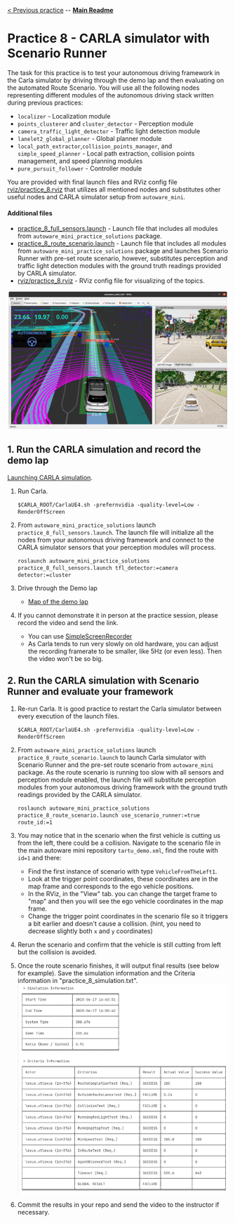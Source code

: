 [< Previous practice](../practice_7) -- [**Main Readme**](../README.md)

# Practice 8 - CARLA simulator with Scenario Runner

The task for this practice is to test your autonomous driving framework in the Carla simulator by driving through the demo lap and then evaluating on the automated Route Scenario. You will use all the following nodes representing different modules of the autonomous driving stack written during previous practices:

* `localizer` - Localization module
* `points_clusterer` and `cluster_detector` - Perception module
* `camera_traffic_light_detector` - Traffic light detection module
* `lanelet2_global_planner` - Global planner module
* `local_path_extractor`,`collision_points_manager`, and `simple_speed_planner` - Local path extraction, collision points management, and speed planning modules
* `pure_pursuit_follower` - Controller module

You are provided with final launch files and RViz config file [rviz/practice_8.rviz](rviz/practice_8.launch) that utilizes all mentioned nodes and substitutes other useful nodes and CARLA simulator setup from `autoware_mini`. 

#### Additional files
- [practice_8_full_sensors.launch](launch/practice_8_full_sensors.launch) - Launch file that includes all modules from `autoware_mini_practice_solutions` package.
- [practice_8_route_scenario.launch](launch/practice_8_route_scenario.launch) - Launch file that includes all modules from `autoware_mini_practice_solutions` package and launches Scenario Runner with pre-set route scenario, however, substitutes perception and traffic light detection modules with the ground truth readings provided by CARLA simulator.
- [rviz/practice_8.rviz](rviz/practice_8.rviz) - RViz config file for visualizing of the topics.

![rviz_carla](images/rviz_carla.png)

## 1. Run the CARLA simulation and record the demo lap

[Launching CARLA simulation](https://github.com/UT-ADL/autoware_mini?tab=readme-ov-file#launching-carla-simulation).

1. Run Carla. 
    ```
    $CARLA_ROOT/CarlaUE4.sh -prefernvidia -quality-level=Low -RenderOffScreen
    ```
2. From `autoware_mini_practice_solutions` launch `practice_8_full_sensors.launch`. The launch file will initialize all the nodes from your autonomous driving framework and connect to the CARLA simulator sensors that your perception modules will process.
    ```
    roslaunch autoware_mini_practice_solutions practice_8_full_sensors.launch tfl_detector:=camera detector:=cluster
    ```
3. Drive through the Demo lap
    - [Map of the demo lap](https://adl.cs.ut.ee/lab/demo-track)

4. If you cannot demonstrate it in person at the practice session, please record the video and send the link.
    - You can use [SimpleScreenRecorder](https://www.geeksforgeeks.org/how-to-install-simplescreenrecorder-ubuntu/)
    - As Carla tends to run very slowly on old hardware, you can adjust the recording framerate to be smaller, like 5Hz (or even less). Then the video won't be so big.
   
## 2. Run the CARLA simulation with Scenario Runner and evaluate your framework

1. Re-run Carla. It is good practice to restart the Carla simulator between every execution of the launch files.
    ```
    $CARLA_ROOT/CarlaUE4.sh -prefernvidia -quality-level=Low -RenderOffScreen
    ```
2. From `autoware_mini_practice_solutions` launch `practice_8_route_scenario.launch` to launch Carla simulator with Scenario Runner and the pre-set route scenario from `autoware_mini` package. As the route scenario is running too slow with all sensors and perception module enabled, the launch file will substitute perception modules from your autonomous driving framework with the ground truth readings provided by the CARLA simulator.
    ```
    roslaunch autoware_mini_practice_solutions practice_8_route_scenario.launch use_scenario_runner:=true route_id:=1
    ```
3. You may notice that in the scenario when the first vehicle is cutting us from the left, there could be a collision. Navigate to the scenario file in the main autoware mini repository `tartu_demo.xml`, find the route with `id=1` and there:
   - Find the first instance of scenario with type `VehicleFromTheLeft1`.
   - Look at the trigger point coordinates, these coordinates are in the map frame and corresponds to the ego vehicle positions.
   - In the RViz, in the "View" tab. you can change the target frame to "map" and then you will see the ego vehicle coordinates in the map frame.
   - Change the trigger point coordinates in the scenario file so it triggers a bit earlier and doesn't cause a collision. (hint, you need to decrease slightly both `x` and `y` coordinates)
4. Rerun the scenario and confirm that the vehicle is still cutting from left but the collision is avoided.
5. Once the route scenario finishes, it will output final results (see below for example). Save the simulation information and the Criteria information in "practice_8_simulation.txt".
![results_example](images/results_example.png)

6. Commit the results in your repo and send the video to the instructor if necessary.